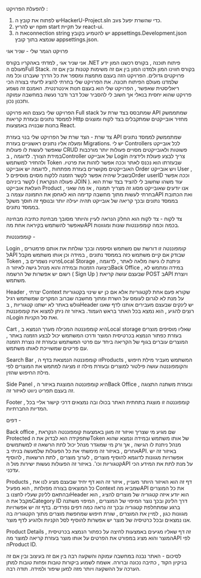 להפעלת הפרויקט :

1. יש לפתוח את קובץ הHackerU-Project.sln בvs כדי שהשרת יפעל.
2. יש להריץ npm start על תקיית react-ui.
3. את הconnection string יש להטמיע בקובץ appsettings.Development.json שנמצא בתוך קובץ appsettings.json.

פרויקט הגמר שלי - שניר אגי

אני שניר אגי , למדתי באהקריו בקורס .NET פיתוח תוכנה , בקורס רכשנו המון ידע מעולם הFull Stack.
בקורס חווינו המון ולמדנו המון בין אם זה משימות קטנות ובין אם זה פרויקטים גדולים.
הפרויקט הזה בעצם מתמצת ומספר את כל הדרך שעברנו וכל מה שלמדנו מעולם הפיתוח תכונה.
את הפרויקט שלי בחרתי להציג לדעתי בצורה הכי ריאליסטית שאפשר , הפרויקט שלי הוא בעצם חנות אינטרנטית.
האמנם זה נשמע פרויקט שהוא יחסית בנאלי אך חשוב לי להסביר שכל דבר ודבר נעשה במחשבה עמוקה ותכנון נכון.

הפרויקט שלי בעצם הוא פרויקט Full stack שמתבסס בצד שרת על API שמתממשק לממסד נתונים ובעזרת קריאות Http מחזיר אובייקטים שמתקבלים בצד לקוח ומוצגים בחנות שבנויה באמצעות React.

צד שרת -
הצד שרת של הפרויקט שלי בנוי בעזרת API שמתממשק לממסד נתונים ומעלה אליו נתונים ראשוניים בעזרת Migrations.
יש לי Controllers לכל אובייקט שאפשר לעשות לו פעולות CRUD פשוטות ולאובייקטים מסויים פעולות יותר מורכבות במידת הצורך.
לדוגמה , בController של אובייקט Login צריך לבצע פעולת ולידציה ולהחזיר למשתמש Token שבעזרתו הוא נכנס לאתר וככה אפשר לזהות את פרטיו.
האובייקטים מקושרים בעזרת מפתחות , לדוגמה יש אובייקט Order ויש אובייקט User , בשביל שיהיה אפשר לקשר הזמנה ללקוח מסוים מוסיפים לOrder userID וככה אפשר לקשר ביניהם ( פעולה הנקראת JOIN ).
עוד משהו שחשוב לי להציד בצד שרת הוא העלאת אובייקט Product , אנו יודעים שאובייקט מסוג זה מצריך תמונה , אז מה שאני בחרתי לעשות מתוך מחשבה קדימה הוא לאחסן את התמונה עצמה בAPI ואת הכתובת בממסד נתונים ובכך קריאה של אובייקט תהיה יעילה יותר ובנוסף זה חוסך משקל בממסד נתונים.

צד לקוח -
צד לקוח הוא החלק הנראה לעיין והיותר מסובך מבחינת כתיבה מבחינה שאפשר להשתמש בקיראה אחת מהAPI בכמה וכמה קומפוננטות שונות ומגוונות.

קומפוננטות -

Login , קומפוננטה זו דורשת שם משתמש וסיסמה ובכך שולחת את אותם פרמטרים לAPI שבודק אם קיים משתמש כזה בממסד נתונים , במידה וכן אותו משתמש מקבל Token , פרטיו נשמרים בLocal Storage , וניתנת לו גישה מלאה לאתר , לדוגמה ביצועה הזמנות ובמידה והוא מנהל גישה לאיזור הBack Office , במידה ומתמש לא רשום יש אפשרות של הרשמה ( Sign Up ) שבעצם עושה קריאת POST בAPI ויוצרת משתמש.

Header , יצרתי Context שקורא פעם אחת לקטגוריות אלא אם כן יש שינוי בקטגוריות על מנת לא לגרום לעומס על השרת ומתוך מחשבה שברוב המקרים שמשתמש רגיל גולש באתר לא ישתנו קטגוריות , בHeader יש לינקים שבעצם מעבירים אותנו לדף שאנו רוצים להגיע , הוא נמצא בכל האתר בראש העמוד.
באיזור זה ניתן למצוא את קומפוננטת הLogin ואת סל הקניות.

Cart , היא קומפוננטה המכילה מערך הנמצא בLocal storage שאליו מוסיפים מוצרים בעזרת כפתור הנמצא בכרטיסית המוצר ודרכו המשתמש יכול לבצע הזמנה באתר , המוצרים עוברים בגוף של הקריאה ביחד עם פרטי המשתמש ובעזרת זה נוצרת הזמנה עם פריטים שמשוייכת לאותו משתמש.

Search Bar , זו קומפוננטה הנמצאת בדף הProducts , המשתמש מעביר מילת חיפוש והקומפוננטה עושה פילטור למוצרים ובעזרת מילה זו מציגה למתמש את המוצרים לפי מילת החיפוש שהזין.

Side Panel , היא קומפוננטה המוצגת באיזור הBack Office ובעזרת משתנה התצוגה , זה בעצם תפריט ניווט לאיזור זה.

Footer , קומפוננטה זו מוצגת בתחתית האתר בכולו ובה נמצאים דרכי קישור אליי בכל המדיות החברתיות.

דפים -

Back office , שם מגיע מי שצריך ואיזור זה מוגן באמצעות קומפוננטה הנקראת Protected שתפקידה הוא לבדוק את הToken של אותו משתמש ובמידה ונמצא שהוא מנהל ניתנת לו הגישה , אך ורק מי שמוגדר מנהל יכול לתת הרשאה זו למשתמשים אחרים , באיזור זה מימשתי את כל הפעולות שלמעשה בניתי בAPI.
באיזור זה יש אפשרויות מגוונות לדוגמא להוסיף מוצרים , לערוך מוצרים , לתת הרשאות , להוסיף קטגוריות וכו'.
באיזור זה הפעולות נעשות ישירות מול הAPI על מנת לתת את המידע הכי עדכני.

Products , דף זה הוא האיזור היותר מעניין , איזור זה הוא דף יחיד שבעצם מציג לנו את כל המוצאים בצורה מפולחת , הוא מפעיל Context שמביא מהAPI את כל המוצרים ובהתאם ללינק שעליו לחצנו בHeader הוא יודע איזה קטגוריה של מוצרים להציג , הוא מקבל את הCategory ID דרך הלינק ובכך נוצר המיפוי של המוצרים , המיפוי משתנה ברגע שמתחלפת קטגוריה ובכך זה נראה כמה דפים נפרדים.
בדף זה יש אפשרויות מגוונות כגון , למיין את המוצרים , שורת חיפוש שמחפשת מוצרים מתוך הקטגוריה בה אנו נמצאים ובכל כרטיסיה של מוצר יש אפשרות להוסיף לסל הקניות ולהגיע לדף מוצר.

Product Details , זה דף שאליו מגיעים באמצעות לחיצה על כפתור הנמצא בכרטיסית המוצר והוא מציג במפורט את הפרטים על אותו מוצר בעזרת קריאה למוצר מהAPI לפי הProduct ID.

לסיכום -
האתר נבנה במחשבה עמוקה והשקעה רבה בין אם זה בעיצוב ובין אם זה בניקיון הקוד , כתיבה נכונה וברורה.
אשמח לשמוע ביקורות טובות ופחות טובות למתן הערכה על ההשקעה ויותר מזה למען שיפור ולמידה.
תודה רבה.
